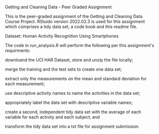 Getting and Cleaning Data - Peer Graded Assignment

This is the peer-graded assignment of the Getting and Cleaning Data Course Project. RStuido version 2022.02.3 is used for this assignment which comprises a tidy data set, a code book and this readme file.

Dataset: Human Activity Recognition Using Smartphones

The code in run_analysis.R will perform the following per this assignment's requirments:

downloand the UCI HAR Dataset, store and unzip the file locally;

merge the training and the test sets to create one data set;

extract only the measurements on the mean and standard deviation for each measurement;

use descriptive activity names to name the activities in the data set;

appropriately label the data set with descriptive variable names; 

create a second, independent tidy data set with the average of each variable for each activity and each subject; and

transform the tidy data set into a txt file for assignment submission.

